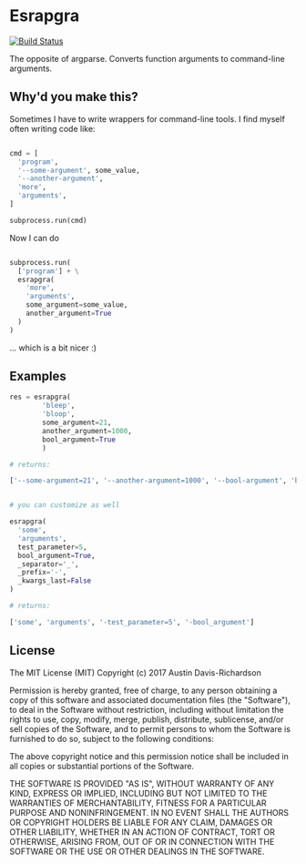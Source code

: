 # Esrapgra

[![Build Status](https://travis-ci.org/audy/esrapgra.svg?branch=master)](https://travis-ci.org/audy/esrapgra)

The opposite of argparse. Converts function arguments to command-line
arguments.

## Why'd you make this?


Sometimes I have to write wrappers for command-line tools. I find myself often
writing code like:


```python

cmd = [
  'program',
  '--some-argument', some_value,
  '--another-argument',
  'more',
  'arguments',
]

subprocess.run(cmd)

```

Now I can do

```python

subprocess.run(
  ['program'] + \
  esrapgra(
    'more',
    'arguments',
    some_argument=some_value,
    another_argument=True
  )
)
```

... which is a bit nicer :)


## Examples


```python
res = esrapgra(
        'bleep',
        'bloop',
        some_argument=21,
        another_argument=1000,
        bool_argument=True
        )

# returns:

['--some-argument=21', '--another-argument=1000', '--bool-argument', 'bleep', 'bloop']


# you can customize as well

esrapgra(
  'some',
  'arguments',
  test_parameter=5,
  bool_argument=True,
  _separator='_',
  _prefix='-',
  _kwargs_last=False
)

# returns:

['some', 'arguments', '-test_parameter=5', '-bool_argument']
```

## License

The MIT License (MIT)
Copyright (c) 2017 Austin Davis-Richardson

Permission is hereby granted, free of charge, to any person obtaining a copy
of this software and associated documentation files (the "Software"), to deal
in the Software without restriction, including without limitation the rights
to use, copy, modify, merge, publish, distribute, sublicense, and/or sell
copies of the Software, and to permit persons to whom the Software is
furnished to do so, subject to the following conditions:

The above copyright notice and this permission notice shall be included in
all copies or substantial portions of the Software.

THE SOFTWARE IS PROVIDED "AS IS", WITHOUT WARRANTY OF ANY KIND, EXPRESS OR
IMPLIED, INCLUDING BUT NOT LIMITED TO THE WARRANTIES OF MERCHANTABILITY,
FITNESS FOR A PARTICULAR PURPOSE AND NONINFRINGEMENT. IN NO EVENT SHALL THE
AUTHORS OR COPYRIGHT HOLDERS BE LIABLE FOR ANY CLAIM, DAMAGES OR OTHER
LIABILITY, WHETHER IN AN ACTION OF CONTRACT, TORT OR OTHERWISE, ARISING FROM,
OUT OF OR IN CONNECTION WITH THE SOFTWARE OR THE USE OR OTHER DEALINGS IN
THE SOFTWARE.
